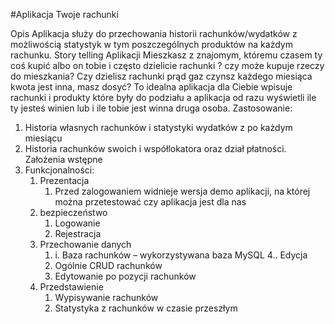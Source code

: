 
#Aplikacja Twoje rachunki

Opis
Aplikacja służy do przechowania historii rachunków/wydatków z możliwością statystyk w
tym poszczególnych produktów na każdym rachunku.
Story telling Aplikacji
Mieszkasz z znajomym, któremu czasem ty coś kupić albo on tobie i często dzielicie rachunki ?
czy może kupuje rzeczy do mieszkania?
Czy dzielisz rachunki prąd gaz czynsz każdego miesiąca kwota jest inna, masz dosyć?
To idealna aplikacja dla Ciebie wpisuje rachunki i produkty które były do podziału a aplikacja od razu wyświetli ile ty jesteś winien lub i ile tobie jest winna druga osoba.
Zastosowanie:
1. Historia własnych rachunków i statystyki wydatków z po każdym miesiącu
2. Historia rachunków swoich i współlokatora oraz dział płatności.
      Założenia wstępne
3. Funkcjonalności:
   1. Prezentacja	   
      1. Przed zalogowaniem widnieje wersja demo aplikacji, na której można przetestować czy aplikacja jest dla nas 
   2. bezpieczeństwo    
      1. Logowanie
      2. Rejestracja
   3. Przechowanie danych
      1. i.	Baza rachunków – wykorzystywana baza MySQL 
   4..	Edycja 
      2. Ogólnie CRUD rachunków
      3. Edytowanie po pozycji rachunków 
   4. Przedstawienie
      1. Wypisywanie rachunków 
      2. Statystyka z rachunków w czasie przeszłym 
